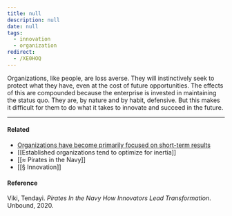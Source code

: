 ```yaml
---
title: null
description: null
date: null
tags:
  - innovation
  - organization
redirect:
  - /XE0HOQ
---
```


Organizations, like people, are loss averse. They will instinctively seek to protect what they have, even at the cost of future opportunities. The effects of this are compounded because the enterprise is invested in maintaining the status quo. They are, by nature and by habit, defensive. But this makes it difficult for them to do what it takes to innovate and succeed in the future.

---

#### Related

- [Organizations have become primarily focused on short-term results](https://publish.obsidian.md/mobydiction/notes/Organizations+have+become+primarily+focused+on+short-term+results)
- [[Established organizations tend to optimize for inertia]]
- [[≈ Pirates in the Navy]]
- [[§ Innovation]]

#### Reference

Viki, Tendayi. _Pirates In the Navy How Innovators Lead Transformation_. Unbound, 2020.
